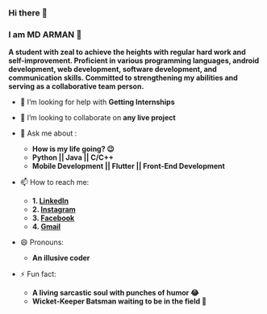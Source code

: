 ### Hi there 👋
### I am MD ARMAN 🤵

<!--
**mdarman187/mdarman187** is a ✨ _special_ ✨ repository because its `README.md` (this file) appears on your GitHub profile.

Here are some ideas to get you started:
-->
**A student with zeal to achieve the heights with regular hard work and self-improvement. 
Proficient in various programming languages, android development, web development, software development, and communication skills.
Committed to strengthening my abilities and serving as a collaborative team person.**
<!--
- 🔭 I’m currently working on ...
- 🌱 I’m currently learning ...
-->
- 🤔 I’m looking for help with **Getting Internships**
- 🤝 I’m looking to collaborate on **any live project**
- 💬 Ask me about :
     * **How is my life going? 😉**
     * **Python || Java || C/C++**
     * **Mobile Development || Flutter || Front-End Development**
- 📫 How to reach me: 
     * **1. [LinkedIn](https://www.linkedin.com/in/mdarman187/)**
     * **2. [Instagram](https://www.instagram.com/mdarman_187)**
     * **3. [Facebook](https://www.facebook.com/mdarman187)**
     * **4. [Gmail](mailto:muhammadarman187@gmail.com)**
- 😄 Pronouns: 
     * **An illusive coder**
     
- ⚡ Fun fact: 
     * **A living sarcastic soul with punches of humor 😂**
     * **Wicket-Keeper Batsman waiting to be in the field 🏏**

